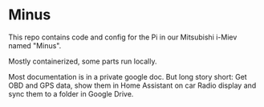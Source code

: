 # Minus
This repo contains code and config for the Pi in our Mitsubishi i-Miev named "Minus".

Mostly containerized, some parts run locally.

Most documentation is in a private google doc.
But long story short: Get OBD and GPS data, show them in Home Assistant on car Radio display and sync them to a folder in Google Drive.